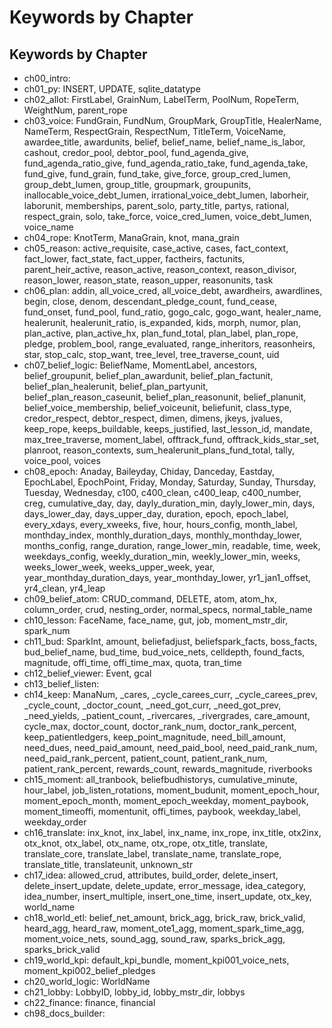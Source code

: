 # Keywords by Chapter

## Keywords by Chapter
- ch00_intro: 
- ch01_py: INSERT, UPDATE, sqlite_datatype
- ch02_allot: FirstLabel, GrainNum, LabelTerm, PoolNum, RopeTerm, WeightNum, parent_rope
- ch03_voice: FundGrain, FundNum, GroupMark, GroupTitle, HealerName, NameTerm, RespectGrain, RespectNum, TitleTerm, VoiceName, awardee_title, awardunits, belief, belief_name, belief_name_is_labor, cashout, credor_pool, debtor_pool, fund_agenda_give, fund_agenda_ratio_give, fund_agenda_ratio_take, fund_agenda_take, fund_give, fund_grain, fund_take, give_force, group_cred_lumen, group_debt_lumen, group_title, groupmark, groupunits, inallocable_voice_debt_lumen, irrational_voice_debt_lumen, laborheir, laborunit, memberships, parent_solo, party_title, partys, rational, respect_grain, solo, take_force, voice_cred_lumen, voice_debt_lumen, voice_name
- ch04_rope: KnotTerm, ManaGrain, knot, mana_grain
- ch05_reason: active_requisite, case_active, cases, fact_context, fact_lower, fact_state, fact_upper, factheirs, factunits, parent_heir_active, reason_active, reason_context, reason_divisor, reason_lower, reason_state, reason_upper, reasonunits, task
- ch06_plan: addin, all_voice_cred, all_voice_debt, awardheirs, awardlines, begin, close, denom, descendant_pledge_count, fund_cease, fund_onset, fund_pool, fund_ratio, gogo_calc, gogo_want, healer_name, healerunit, healerunit_ratio, is_expanded, kids, morph, numor, plan, plan_active, plan_active_hx, plan_fund_total, plan_label, plan_rope, pledge, problem_bool, range_evaluated, range_inheritors, reasonheirs, star, stop_calc, stop_want, tree_level, tree_traverse_count, uid
- ch07_belief_logic: BeliefName, MomentLabel, ancestors, belief_groupunit, belief_plan_awardunit, belief_plan_factunit, belief_plan_healerunit, belief_plan_partyunit, belief_plan_reason_caseunit, belief_plan_reasonunit, belief_planunit, belief_voice_membership, belief_voiceunit, beliefunit, class_type, credor_respect, debtor_respect, dimen, dimens, jkeys, jvalues, keep_rope, keeps_buildable, keeps_justified, last_lesson_id, mandate, max_tree_traverse, moment_label, offtrack_fund, offtrack_kids_star_set, planroot, reason_contexts, sum_healerunit_plans_fund_total, tally, voice_pool, voices
- ch08_epoch: Anaday, Baileyday, Chiday, Danceday, Eastday, EpochLabel, EpochPoint, Friday, Monday, Saturday, Sunday, Thursday, Tuesday, Wednesday, c100, c400_clean, c400_leap, c400_number, creg, cumulative_day, day, dayly_duration_min, dayly_lower_min, days, days_lower_day, days_upper_day, duration, epoch, epoch_label, every_xdays, every_xweeks, five, hour, hours_config, month_label, monthday_index, monthly_duration_days, monthly_monthday_lower, months_config, range_duration, range_lower_min, readable, time, week, weekdays_config, weekly_duration_min, weekly_lower_min, weeks, weeks_lower_week, weeks_upper_week, year, year_monthday_duration_days, year_monthday_lower, yr1_jan1_offset, yr4_clean, yr4_leap
- ch09_belief_atom: CRUD_command, DELETE, atom, atom_hx, column_order, crud, nesting_order, normal_specs, normal_table_name
- ch10_lesson: FaceName, face_name, gut, job, moment_mstr_dir, spark_num
- ch11_bud: SparkInt, amount, beliefadjust, beliefspark_facts, boss_facts, bud_belief_name, bud_time, bud_voice_nets, celldepth, found_facts, magnitude, offi_time, offi_time_max, quota, tran_time
- ch12_belief_viewer: Event, gcal
- ch13_belief_listen: 
- ch14_keep: ManaNum, _cares, _cycle_carees_curr, _cycle_carees_prev, _cycle_count, _doctor_count, _need_got_curr, _need_got_prev, _need_yields, _patient_count, _rivercares, _rivergrades, care_amount, cycle_max, doctor_count, doctor_rank_num, doctor_rank_percent, keep_patientledgers, keep_point_magnitude, need_bill_amount, need_dues, need_paid_amount, need_paid_bool, need_paid_rank_num, need_paid_rank_percent, patient_count, patient_rank_num, patient_rank_percent, rewards_count, rewards_magnitude, riverbooks
- ch15_moment: all_tranbook, beliefbudhistorys, cumulative_minute, hour_label, job_listen_rotations, moment_budunit, moment_epoch_hour, moment_epoch_month, moment_epoch_weekday, moment_paybook, moment_timeoffi, momentunit, offi_times, paybook, weekday_label, weekday_order
- ch16_translate: inx_knot, inx_label, inx_name, inx_rope, inx_title, otx2inx, otx_knot, otx_label, otx_name, otx_rope, otx_title, translate, translate_core, translate_label, translate_name, translate_rope, translate_title, translateunit, unknown_str
- ch17_idea: allowed_crud, attributes, build_order, delete_insert, delete_insert_update, delete_update, error_message, idea_category, idea_number, insert_multiple, insert_one_time, insert_update, otx_key, world_name
- ch18_world_etl: belief_net_amount, brick_agg, brick_raw, brick_valid, heard_agg, heard_raw, moment_ote1_agg, moment_spark_time_agg, moment_voice_nets, sound_agg, sound_raw, sparks_brick_agg, sparks_brick_valid
- ch19_world_kpi: default_kpi_bundle, moment_kpi001_voice_nets, moment_kpi002_belief_pledges
- ch20_world_logic: WorldName
- ch21_lobby: LobbyID, lobby_id, lobby_mstr_dir, lobbys
- ch22_finance: finance, financial
- ch98_docs_builder: 
